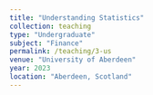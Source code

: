 ```yaml
---
title: "Understanding Statistics"
collection: teaching
type: "Undergraduate"
subject: "Finance"
permalink: /teaching/3-us
venue: "University of Aberdeen"
year: 2023
location: "Aberdeen, Scotland"
---
```

